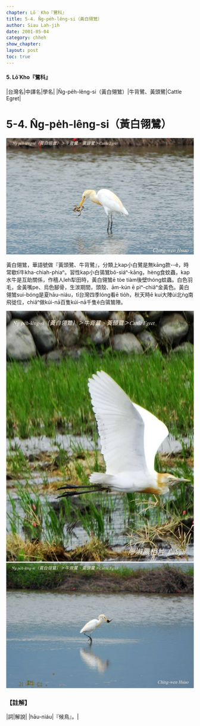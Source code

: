 ```yaml
---
chapter: Lō͘ Kho『鷺科』
title: 5-4. N̂g-pe̍h-lêng-si（黃白翎鷥）
author: Siau Lah-jih
date: 2001-05-04
category: chheh
show_chapter:
layout: post
toc: true
---
```


#### 5. Lō͘ Kho『鷺科』

|台灣名|中譯名|學名|
|N̂g-pe̍h-lêng-si（黃白翎鷥）|牛背鷺、黃頭鷺|Cattle Egret|


# 5-4. N̂g-pe̍h-lêng-si（黃白翎鷥）

![](../too5/05/05-4-1.黃白翎鷥.jpg)


黃白翎鷥，華語號做『黃頭鷺、牛背鷺』，分類上kap小白鷺是無kāng款--ê，時常歇tī牛kha-chiah-phiaⁿ。習性kap小白鴒鷥bô-siáⁿ-kāng，hèng食蚊蟲，kap水牛是互助關係，作穡人leh犁田時，黃白翎鷥ē tòe tiàm後壁thóng蚊蟲。白色羽毛，金黃嘴pe、烏色腳骨，生湠期間，頭殼、ām-kún ē pìⁿ-chiâⁿ金黃色。黃白翎鷥sui-bóng是夏hāu-niáu，tī台灣四季lóng看ē tio̍h，秋天時ē kui大陣ùi北ǹg南飛徙位，chiâⁿ做kúi-nā百隻kúi-nā千隻ê白鴒鷥陣。


![](../too5/05/05-4-2.黃白鴒鷥.jpg)
![](../too5/05/05-4-3.黃白鴒鷥.jpg)

### 【註解】

|詞|解說|
|hāu-niáu|『候鳥』。|
